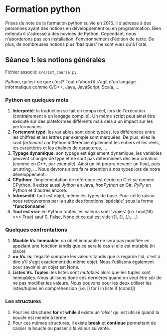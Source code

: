 # Formation python
Prises de note de la formation python suivie en 2016. Il s'adresse à des personnes ayant des notions en développement ou en programmation. Bien entendu il s'adresse à des novices de Python. Cependant, nous n'aborderons pas son installation, l'environnement d'édition de texte. De plus, de nombreuses notions plus 'basiques' ne sont vues  qu'à l'oral.



## Séance 1: les notions générales
Fichier associé: `src/1st_course.py`

*Python*, qu'est-ce que c'est? Tout d'abord il s'agit d'un langage informatique comme C/C++, Java, JavaScript, Scala, ...


### Python en quelques mots
1. **Interprété**: la traduction se fait en temps réel, lors de l'exécution (contrairement à un langage compilé). Un même script peut ainsi être exécuté sur des plateformes différents mais cela a un impact sur les performances.
1. **Fortement typé**: les variables sont donc typées, les différences entre les chiffres et les lettres par exemple sont marquées. De plus, elles le sont *fortement* car Python différencie également les entiers et les réels, les caractères et les chaînes de caractères, ...
1. **Typage dynamique**: son typage est également dynamique, les variables peuvent changer de type et ne sont pas déterminées dès leur création (comme en C++, par exemple). Ainsi un int pourra devenir un float, puis un string, ... Nous devrons alors faire attention à nos types lors de notre développement.
1. **CPython**: l'implémentation de référence est écrite en C et se nomme CPython. Il existe aussi *Jython* en Java, *IronPython* en C#, *PyPy* en Python et d'autres encore.
1. **Introsectif**: tout est objet, même les types de base. Pour cette raison nous retrouverons par la suite des fonctions 'spéciale' sous la forme *__functionname__'.
1. **Tout est vrai**: en Python toutes les valeurs sont 'vraies' (i.e. bool(18) >>> True) sauf 0, False, None et ce qui est vide ([], {}, (,), ...)


### Quelques confrontations
1. **Muable Vs. Immuable**: un objet immuable ne sera pas modifiée en appelant une fonction tandis que ce sera le cas si elle est mutable (in place).
1. **== Vs. is**: l'égalité compare les valeurs tandis que *is* regarde l'id, c'est à dire s'il s'agit exactement du même objet. Nous l'utilisons également pour savoir si un objet est None.
1. **Listes Vs. Tuples**: les listes sont *mutables* alors que les tuples sont immuables. Nous utilisons donc ces dernières quand on veut être sûr de ne pas modifier les valeurs. Nous pouvons pour les deux utiliser les listes/tuples en compréhension (i.e. [i for i in liste if (cond)])


### Les structures
1. Pour les structures **for** et **while** il existe un '*else*' qui est utilisé quand la boucle est menée à terme.
1. Pour ces mêmes structures, il existe **break** et **continue** permettant de casser la boucle ou passer à la valeur suivante.

